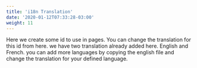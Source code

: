 ```yaml
---
title: 'i18n Translation'
date: '2020-01-12T07:33:28-03:00'
weight: 11
---
```


Here we create some id to use in pages. You can change the translation for this id from here. we have two translation already added here. English and French. you can add more languages by copying the english file and change the translation for your defined language.
